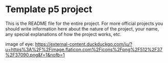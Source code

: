 # Template p5 project

This is the README file for the entire project. For more official projects you should write information here about the nature of the project, your name, any special explanations of how the project works, etc.

image of eye:
https://external-content.duckduckgo.com/iu/?u=https%3A%2F%2Fimage.flaticon.com%2Ficons%2Fpng%2F512%2F37%2F37090.png&f=1&nofb=1
